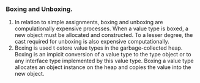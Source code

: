 ### Boxing and Unboxing.
1. In relation to simple assignments, boxing and unboxing are compulationally expensive processes.
When a value type is boxed, a new object must be allocated and constructed.
To a lesser degree, the cast required for unboxing is also expensive computationally.
2. Boxing is used t ostore value types in the garbage-collected heap.
Boxing is an impicit conversion of a value type to the type object or to any interface type implemented
by this value type. Boxing a value type allocates an object instance on the heap and copies the value into the new object.